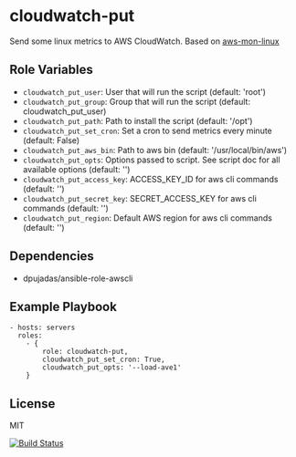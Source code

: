 cloudwatch-put
==============

Send some linux metrics to AWS CloudWatch. Based on [aws-mon-linux](https://github.com/moomindani/aws-mon-linux)

Role Variables
--------------

- `cloudwatch_put_user`: User that will run the script (default: 'root')
- `cloudwatch_put_group`: Group that will run the script (default: cloudwatch_put_user)
- `cloudwatch_put_path`: Path to install the script (default: '/opt')
- `cloudwatch_put_set_cron`: Set a cron to send metrics every minute (default: False)
- `cloudwatch_put_aws_bin`: Path to aws bin (default: '/usr/local/bin/aws')
- `cloudwatch_put_opts`: Options passed to script. See script doc for all available options (default: '')
- `cloudwatch_put_access_key`: ACCESS_KEY_ID for aws cli commands (default: '')
- `cloudwatch_put_secret_key`: SECRET_ACCESS_KEY for aws cli commands (default: '')
- `cloudwatch_put_region`: Default AWS region for aws cli commands (default: '')

Dependencies
------------

- dpujadas/ansible-role-awscli

Example Playbook
----------------

    - hosts: servers
      roles:
        - { 
            role: cloudwatch-put,
            cloudwatch_put_set_cron: True,
            cloudwatch_put_opts: '--load-ave1'
        }

License
-------

MIT

[![Build Status](https://travis-ci.org/dpujadas/ansible-role-cloudwatch-put.svg?branch=master)](https://travis-ci.org/dpujadas/ansible-role-cloudwatch-put)
